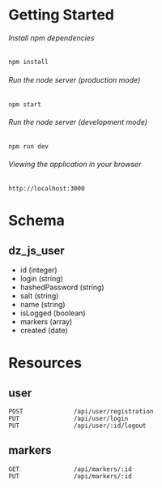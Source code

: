 # Getting Started

###### Install npm dependencies
`npm install`

###### Run the node server (production mode)
`npm start`

###### Run the node server (development mode)
`npm run dev`

###### Viewing the application in your browser
`http://localhost:3000`

# Schema

## dz_js_user

- id (integer)
- login (string)
- hashedPassword (string)
- salt (string)
- name (string)
- isLogged (boolean)
- markers (array)
- created (date)

# Resources

## user
```
POST              /api/user/registration
PUT               /api/user/login
PUT               /api/user/:id/logout
```

## markers
```
GET               /api/markers/:id
PUT               /api/markers/:id
```